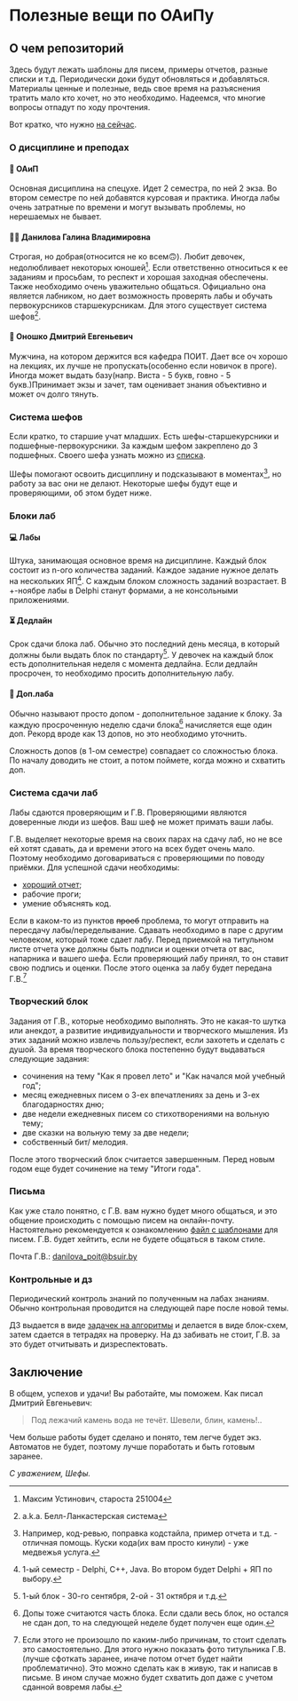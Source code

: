 # Полезные вещи по ОАиПу
## О чем репозиторий
Здесь будут лежать шаблоны для писем, примеры отчетов, разные списки и т.д. Периодически доки будут обновляться и добавляться. Материалы ценные и полезные, ведь свое время на разъяснения тратить мало кто хочет, но это необходимо. Надеемся, что многие вопросы отпадут по ходу прочтения.

Вот кратко, что нужно [на сейчас](Необходимое.docx).
### О дисциплине и преподах
#### :circus_tent: ОАиП 
Основная дисциплина на спецухе. Идет 2 семестра, по ней 2 экза. Во втором семестре по ней добавятся курсовая и практика. Иногда лабы очень затратные по времени и могут вызывать проблемы, но нерешаемых не бывает.
#### :woman_shrugging: Данилова Галина Владимировна
Строгая, но добрая(относится не ко всем:upside_down_face:). Любит девочек, недолюбливает некоторых юношей[^1]. Если ответственно относиться к ее заданиям и просьбам, то респект и хорошая заходная обеспечены. Также необходимо очень уважительно общаться. Официально она является лабником, но дает возможность проверять лабы и обучать первокурсников старшекурсникам. Для этого существует система шефов[^2].
#### :bearded_person: Оношко Дмитрий Евгеньевич 
Мужчина, на котором держится вся кафедра ПОИТ. Дает все оч хорошо на лекциях, их лучше не пропускать(особенно если новичок в проге). Иногда может выдать базу(напр. Виста - 5 букв, говно - 5 букв.)Принимает экзы и зачет, там оценивает знания объективно и может оч долго тянуть. 
### Система шефов
Если кратко, то старшие учат младших. Есть шефы-старшекурсники и подшефные-первокурсники. За каждым шефом закреплено до 3 подшефных. Своего шефа узнать можно из [списка](Шефы.xlsx). 

Шефы помогают освоить дисциплину и подсказывают в моментах[^3], но работу за вас они не делают. Некоторые шефы будут еще и проверяющими, об этом будет ниже.
### Блоки лаб
#### :computer: Лабы 
Штука, занимающая основное время на дисциплине. Каждый блок состоит из n-ого количества заданий. Каждое задание нужное делать на нескольких ЯП[^4]. С каждым блоком сложность заданий возрастает. В +-ноябре лабы в Delphi станут формами, а не консольными приложениями.
#### :hourglass_flowing_sand: Дедлайн 
Срок сдачи блока лаб. Обычно это последний день месяца, в который должны были выдать блок по стандарту[^5]. У девочек на каждый блок есть дополнительная неделя с момента дедлайна. Если дедлайн просрочен, то необходимо просить дополнительную лабу.
#### :gift: Доп.лаба 
Обычно называют просто допом - дополнительное задание к блоку. За каждую просроченную неделю сдачи блока[^6] начисляется еще один доп. Рекорд вроде как 13 допов, но это необходимо уточнить. 

Сложность допов (в 1-ом семестре) совпадает со сложностью блока. По началу доводить не стоит, а потом поймете, когда можно и схватить доп.  
### Система сдачи лаб
Лабы сдаются проверяющим и Г.В. Проверяющими являются доверенные люди из шефов. Ваш шеф не может примать ваши лабы.

Г.В. выделяет некоторые время на своих парах на сдачу лаб, но не все ей хотят сдавать, да и времени этого на всех будет очень мало. Поэтому необходимо договариваться с проверяющими по поводу приёмки. 
Для успешной сдачи необходимы:
- [хороший отчет](Отчеты);
- рабочие проги;
- умение объяснять код.

Если в каком-то из пунктов ~~проеб~~ проблема, то могут отправить на пересдачу лабы/переделывание. Сдавать необходимо в паре с другим человеком, который тоже сдает лабу. Перед приемкой на титульном листе отчета уже должны быть подписи и оценки отчета от вас, напарника и вашего шефа. Если проверяющий лабу принял, то он ставит свою подпись и оценки. После этого оценка за лабу будет передана Г.В.[^7]
### Творческий блок
Задания от Г.В., которые необходимо выполнять. Это не какая-то шутка или анекдот, а развитие индивидуальности и творческого мышления. Из этих заданий можно извлечь пользу/респект, если захотеть и сделать с душой. За время творческого блока постепенно будут выдаваться следующие задания:
- сочинения на тему "Как я провел лето" и "Как начался мой учебный год";
- месяц ежедневных писем о 3-ех впечатлениях за день и 3-ех благодарностях дню;
- две недели ежедневных писем со стихотворениями на вольную тему;
- две сказки на вольную тему за две недели;
- собственный бит/ мелодия.

После этого творческий блок считается завершенным. Перед новым годом еще будет сочинение на тему "Итоги года".
### Письма 
Как уже стало понятно, с Г.В. вам нужно будет много общаться, и это общение происходить с помощью писем на онлайн-почту. Настоятельно рекомендуется к ознакомлению [файл с шаблонами](Письма.docx) для писем. Г.В. будет хейтить, если не будете общаться в таком стиле.

Почта Г.В.: danilova_poit@bsuir.by
### Контрольные и дз
Периодический контроль знаний по полученным на лабах знаниям. Обычно контрольная проводится на следующей паре после новой темы. 

ДЗ выдается в виде [задачек на алгоритмы](Задачи.docx) и делается в виде блок-схем, затем сдается в тетрадях на проверку. На дз забивать не стоит, Г.В. за это будет отчитывать и дизреспектовать.

## Заключение
В общем, успехов и удачи! Вы работайте, мы поможем. Как писал Дмитрий Евгеньевич: 

> Под лежачий камень вода не течёт. Шевели, блин, камень!..

Чем больше работы будет сделано и понято, тем легче будет экз. Автоматов не будет, поэтому лучше поработать и быть готовым заранее.

*С уважением, Шефы.*

[^1]: Максим Устинович, староста 251004
[^2]: a.k.a. Белл-Ланкастерская система
[^3]: Например, код-ревью, поправка кодстайла, пример отчета и т.д. - отличная помощь. Куски кода(их вам просто кинули) - уже медвежья услуга.
[^4]: 1-ый семестр - Delphi, C++, Java. Во втором будет Delphi + ЯП по выбору.
[^5]: 1-ый блок - 30-го сентября, 2-ой - 31 октября и т.д.
[^6]: Допы тоже считаются часть блока. Если сдали весь блок, но остался не сдан доп, то на следующей неделе будет получен еще один.
[^7]: Если этого не произошло по каким-либо причинам, то стоит сделать это самостоятельно. Для этого нужно показать фото титульника Г.В.(лучше сфоткать заранее, иначе потом отчет будет найти проблематично). Это можно сделать как в живую, так и написав в письме. В ином случае можно будет схватить доп даже с учетом сданной вовремя лабы.
